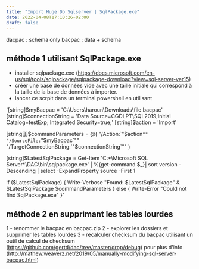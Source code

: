 ```yaml
---
title: "Import Huge Db Sqlserver | SqlPackage.exe"
date: 2022-04-08T17:10:26+02:00
draft: false
---
```


dacpac : schema only 
bacpac : data + schema 

## méthode 1 utilisant SqlPackage.exe

- installer sqlpackage.exe (https://docs.microsoft.com/en-us/sql/tools/sqlpackage/sqlpackage-download?view=sql-server-ver15)
- créer une base de données vide avec une taille initiale qui correspond à la taille de la base de données à importer.
- lancer ce scrpit dans un terminal powershell en utilisant 

'[string]$myBacpac = 'C:\Users\haroun\Downloads\file.bacpac'
[string]$connectionString = 'Data Source=CGDLPT\SQL2019;Initial Catalog=testExp; Integrated Security=true;'
[string]$action = 'Import'

[string[]]$commandParameters = @(
    "/Action:`"$action`""
    "/SourceFile:`"$myBacpac`""
    "/TargetConnectionString:`"$connectionString`""
)

[string]$LatestSqlPackage = Get-Item 'C:\*\Microsoft SQL Server\*\DAC\bin\sqlpackage.exe' | %{get-command $_}| sort version -Descending | select -ExpandProperty source -First 1

if ($LatestSqlPackage) {
    Write-Verbose "Found: $LatestSqlPackage"
    & $LatestSqlPackage $commandParameters
} else {
      Write-Error "Could not find SqlPackage.exe"
}'

## méthode 2 en supprimant les tables lourdes

1 - renommer le bacpac en bacpac.zip
2 - explorer les dossiers et supprimer les tables lourdes
3 - recalculer checksum du bacpac utilisant un outil de calcul de checksum (https://github.com/gertd/dac/tree/master/drop/debug) pour plus d'info (http://mathew.weaverz.net/2019/05/manually-modifying-sql-server-bacpac.html)